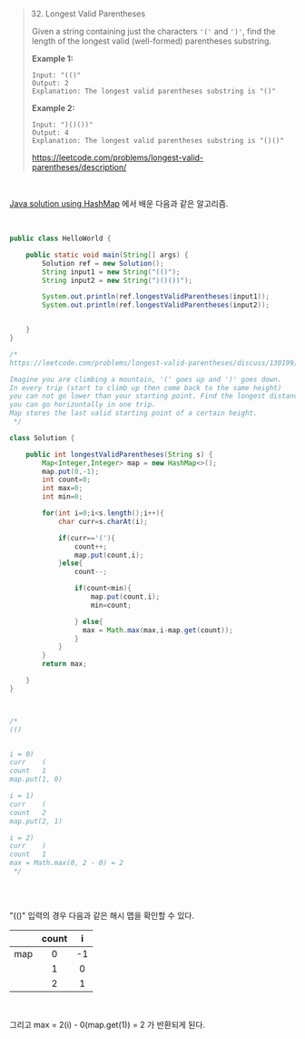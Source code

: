 <br>

> 32. Longest Valid Parentheses
>
> Given a string containing just the characters `'('` and `')'`, find the length of the longest valid (well-formed) parentheses substring.
>
> **Example 1:**
>
> ```
> Input: "(()"
> Output: 2
> Explanation: The longest valid parentheses substring is "()"
> ```
>
> **Example 2:**
>
> ```
> Input: ")()())"
> Output: 4
> Explanation: The longest valid parentheses substring is "()()"
> ```
>
> https://leetcode.com/problems/longest-valid-parentheses/description/

<br>

[Java solution using HashMap](https://leetcode.com/problems/longest-valid-parentheses/discuss/130199/Java-solution-using-HashMap) 에서 배운 다음과 같은 알고리즘.

<br>

```Java
public class HelloWorld {

    public static void main(String[] args) {
        Solution ref = new Solution();
        String input1 = new String("(()");
        String input2 = new String(")()())");

        System.out.println(ref.longestValidParentheses(input1));
        System.out.println(ref.longestValidParentheses(input2));


    }
}

/*
https://leetcode.com/problems/longest-valid-parentheses/discuss/130199/Java-solution-using-HashMap

Imagine you are climbing a mountain, '(' goes up and ')' goes down.
In every trip (start to climb up then come back to the same height)
you can not go lower than your starting point. Find the longest distance
you can go horizontally in one trip.
Map stores the last valid starting point of a certain height.
 */

class Solution {

    public int longestValidParentheses(String s) {
        Map<Integer,Integer> map = new HashMap<>();
        map.put(0,-1);
        int count=0;
        int max=0;
        int min=0;

        for(int i=0;i<s.length();i++){
            char curr=s.charAt(i);

            if(curr=='('){
                count++;
                map.put(count,i);
            }else{
                count--;

                if(count<min){
                    map.put(count,i);
                    min=count;

                } else{
                  max = Math.max(max,i-map.get(count));
                }
            }
        }
        return max;

    }
}



/*
(()


i = 0)
curr    (
count   1
map.put(1, 0)

i = 1)
curr    (
count   2
map.put(2, 1)

i = 2)
curr    )
count   1
max = Math.max(0, 2 - 0) = 2
 */



```

<br>

"(()" 입력의 경우 다음과 같은 해시 맵을 확인할 수 있다.



|      | count |  i   |
| :--: | :---: | :--: |
| map  |   0   |  -1  |
|      |   1   |  0   |
|      |   2   |  1   |

<br>

그리고 max = 2(i) - 0(map.get(1)) = 2 가 반환되게 된다.

